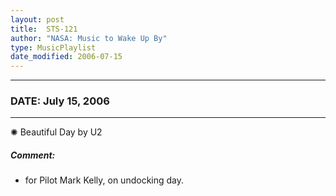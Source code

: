 ```yaml
---
layout: post
title:  STS-121
author: "NASA: Music to Wake Up By"
type: MusicPlaylist
date_modified: 2006-07-15
---
```


----
### DATE: July 15, 2006
----
✺ Beautiful Day by U2

##### Comment:
* for Pilot Mark Kelly, on undocking day.

